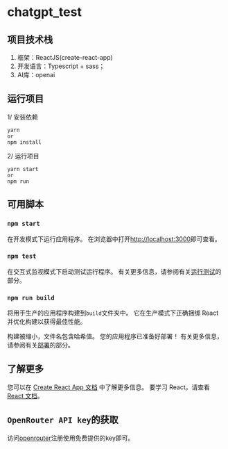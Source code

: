# chatgpt_test

## 项目技术栈

1. 框架：ReactJS(create-react-app)
2. 开发语言：Typescript + sass；
3. AI库：openai

## 运行项目

1/ 安装依赖

```shell
yarn
or
npm install
```

2/ 运行项目

```shell
yarn start
or
npm run
```

## 可用脚本

### `npm start`

在开发模式下运行应用程序。
在浏览器中打开[http://localhost:3000](http://localhost:3000)即可查看。

### `npm test`

在交互式监视模式下启动测试运行程序。
有关更多信息，请参阅有关[运行测试](https://facebook.github.io/create-react-app/docs/running-tests)的部分。

### `npm run build`

将用于生产的应用程序构建到`build`文件夹中。
它在生产模式下正确捆绑 React 并优化构建以获得最佳性能。

构建被缩小，文件名包含哈希值。
您的应用程序已准备好部署！
有关更多信息，请参阅有关[部署](https://facebook.github.io/create-react-app/docs/deployment)的部分。

## 了解更多

您可以在 [Create React App 文档](https://facebook.github.io/create-react-app/docs/getting-started) 中了解更多信息。
要学习 React，请查看 [React 文档](https://reactjs.org/)。


## `OpenRouter API key`的获取

访问[openrouter](https://openrouter.ai)注册使用免费提供的key即可。
